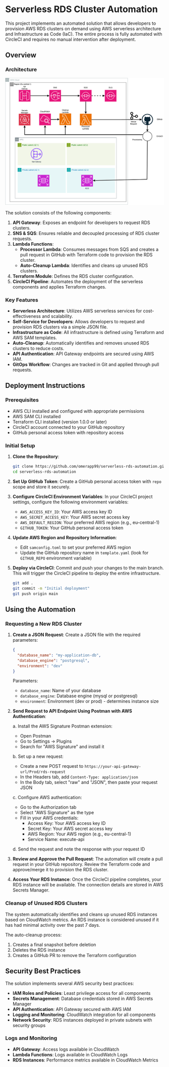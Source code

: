 # Serverless RDS Cluster Automation

This project implements an automated solution that allows developers to provision AWS RDS clusters on demand using AWS serverless architecture and Infrastructure as Code (IaC). The entire process is fully automated with CircleCI and requires no manual intervention after deployment.

## Overview

### Architecture

![RDS Automation Architecture](images/diagram.png)

The solution consists of the following components:

1. **API Gateway**: Exposes an endpoint for developers to request RDS clusters.
2. **SNS & SQS**: Ensures reliable and decoupled processing of RDS cluster requests.
3. **Lambda Functions**:
   - **Processor Lambda**: Consumes messages from SQS and creates a pull request in GitHub with Terraform code to provision the RDS cluster.
   - **Auto-Cleanup Lambda**: Identifies and cleans up unused RDS clusters.
4. **Terraform Module**: Defines the RDS cluster configuration.
5. **CircleCI Pipeline**: Automates the deployment of the serverless components and applies Terraform changes.

### Key Features

- **Serverless Architecture**: Utilizes AWS serverless services for cost-effectiveness and scalability.
- **Self-Service for Developers**: Allows developers to request and provision RDS clusters via a simple JSON file.
- **Infrastructure as Code**: All infrastructure is defined using Terraform and AWS SAM templates.
- **Auto-Cleanup**: Automatically identifies and removes unused RDS clusters to reduce costs.
- **API Authentication**: API Gateway endpoints are secured using AWS IAM.
- **GitOps Workflow**: Changes are tracked in Git and applied through pull requests.

## Deployment Instructions

### Prerequisites

- AWS CLI installed and configured with appropriate permissions
- AWS SAM CLI installed
- Terraform CLI installed (version 1.0.0 or later)
- CircleCI account connected to your GitHub repository
- GitHub personal access token with repository access

### Initial Setup

1. **Clone the Repository**:
   ```bash
   git clone https://github.com/omerapp99/serverless-rds-automation.git
   cd serverless-rds-automation
   ```

2. **Set Up GitHub Token**:
   Create a GitHub personal access token with `repo` scope and store it securely.

3. **Configure CircleCI Environment Variables**:
   In your CircleCI project settings, configure the following environment variables:
   - `AWS_ACCESS_KEY_ID`: Your AWS access key ID
   - `AWS_SECRET_ACCESS_KEY`: Your AWS secret access key
   - `AWS_DEFAULT_REGION`: Your preferred AWS region (e.g., eu-central-1)
   - `GITHUB_TOKEN`: Your GitHub personal access token

4. **Update AWS Region and Repository Information**:
   - Edit `samconfig.toml` to set your preferred AWS region
   - Update the GitHub repository name in `template.yaml` (look for `GITHUB_REPO` environment variable)

5. **Deploy via CircleCI**:
   Commit and push your changes to the main branch. This will trigger the CircleCI pipeline to deploy the entire infrastructure.

   ```bash
   git add .
   git commit -m "Initial deployment"
   git push origin main
   ```

## Using the Automation

### Requesting a New RDS Cluster

1. **Create a JSON Request**:
   Create a JSON file with the required parameters:

   ```json
   {
     "database_name": "my-application-db",
     "database_engine": "postgresql",
     "environment": "dev"
   }
   ```

   Parameters:
   - `database_name`: Name of your database
   - `database_engine`: Database engine (mysql or postgresql)
   - `environment`: Environment (dev or prod) - determines instance size

2. **Send Request to API Endpoint Using Postman with AWS Authentication**:

   a. Install the AWS Signature Postman extension:
      - Open Postman
      - Go to Settings → Plugins
      - Search for "AWS Signature" and install it

   b. Set up a new request:
      - Create a new POST request to `https://your-api-gateway-url/Prod/rds-request`
      - In the Headers tab, add `Content-Type: application/json`
      - In the Body tab, select "raw" and "JSON", then paste your request JSON

   c. Configure AWS authentication:
      - Go to the Authorization tab
      - Select "AWS Signature" as the type
      - Fill in your AWS credentials:
        * Access Key: Your AWS access key ID
        * Secret Key: Your AWS secret access key
        * AWS Region: Your AWS region (e.g., eu-central-1)
        * Service Name: execute-api

   d. Send the request and note the response with your request ID

3. **Review and Approve the Pull Request**:
   The automation will create a pull request in your GitHub repository. Review the Terraform code and approve/merge it to provision the RDS cluster.

4. **Access Your RDS Instance**:
   Once the CircleCI pipeline completes, your RDS instance will be available. The connection details are stored in AWS Secrets Manager.

### Cleanup of Unused RDS Clusters

The system automatically identifies and cleans up unused RDS instances based on CloudWatch metrics. An RDS instance is considered unused if it has had minimal activity over the past 7 days.

The auto-cleanup process:
1. Creates a final snapshot before deletion
2. Deletes the RDS instance
3. Creates a GitHub PR to remove the Terraform configuration

## Security Best Practices

The solution implements several AWS security best practices:

- **IAM Roles and Policies**: Least privilege access for all components
- **Secrets Management**: Database credentials stored in AWS Secrets Manager
- **API Authentication**: API Gateway secured with AWS IAM
- **Logging and Monitoring**: CloudWatch integration for all components
- **Network Security**: RDS instances deployed in private subnets with security groups

### Logs and Monitoring

- **API Gateway**: Access logs available in CloudWatch
- **Lambda Functions**: Logs available in CloudWatch Logs
- **RDS Instances**: Performance metrics available in CloudWatch Metrics
